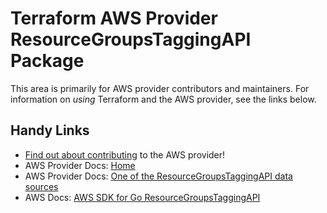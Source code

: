 # Terraform AWS Provider ResourceGroupsTaggingAPI Package

This area is primarily for AWS provider contributors and maintainers. For information on _using_ Terraform and the AWS provider, see the links below.


## Handy Links
* [Find out about contributing](../../../docs/contributing) to the AWS provider!
* AWS Provider Docs: [Home](https://registry.terraform.io/providers/hashicorp/aws/latest/docs)
* AWS Provider Docs: [One of the ResourceGroupsTaggingAPI data sources](https://registry.terraform.io/providers/hashicorp/aws/latest/docs/data-sources/resourcegroupstaggingapi_resources)
* AWS Docs: [AWS SDK for Go ResourceGroupsTaggingAPI](https://docs.aws.amazon.com/sdk-for-go/api/service/resourcegroupstaggingapi/)
